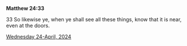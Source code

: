 **Matthew 24:33**

33 So likewise ye, when ye shall see all these things, know that it is near, even at the doors.

[Wednesday 24-April, 2024](https://getbible.net/kjv/Matthew/24/33)
